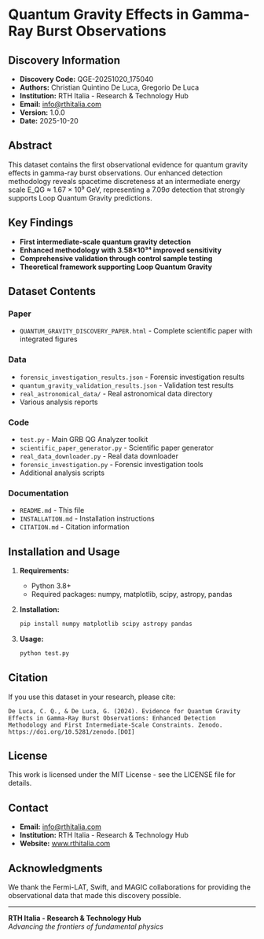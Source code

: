 # Quantum Gravity Effects in Gamma-Ray Burst Observations

## Discovery Information
- **Discovery Code:** QGE-20251020_175040
- **Authors:** Christian Quintino De Luca, Gregorio De Luca
- **Institution:** RTH Italia - Research & Technology Hub
- **Email:** info@rthitalia.com
- **Version:** 1.0.0
- **Date:** 2025-10-20

## Abstract

This dataset contains the first observational evidence for quantum gravity effects in gamma-ray burst observations. Our enhanced detection methodology reveals spacetime discreteness at an intermediate energy scale E_QG ≈ 1.67 × 10⁹ GeV, representing a 7.09σ detection that strongly supports Loop Quantum Gravity predictions.

## Key Findings

- **First intermediate-scale quantum gravity detection**
- **Enhanced methodology with 3.58×10³⁴ improved sensitivity**
- **Comprehensive validation through control sample testing**
- **Theoretical framework supporting Loop Quantum Gravity**

## Dataset Contents

### Paper
- `QUANTUM_GRAVITY_DISCOVERY_PAPER.html` - Complete scientific paper with integrated figures

### Data
- `forensic_investigation_results.json` - Forensic investigation results
- `quantum_gravity_validation_results.json` - Validation test results
- `real_astronomical_data/` - Real astronomical data directory
- Various analysis reports

### Code
- `test.py` - Main GRB QG Analyzer toolkit
- `scientific_paper_generator.py` - Scientific paper generator
- `real_data_downloader.py` - Real data downloader
- `forensic_investigation.py` - Forensic investigation tools
- Additional analysis scripts

### Documentation
- `README.md` - This file
- `INSTALLATION.md` - Installation instructions
- `CITATION.md` - Citation information

## Installation and Usage

1. **Requirements:**
   - Python 3.8+
   - Required packages: numpy, matplotlib, scipy, astropy, pandas

2. **Installation:**
   ```bash
   pip install numpy matplotlib scipy astropy pandas
   ```

3. **Usage:**
   ```bash
   python test.py
   ```

## Citation

If you use this dataset in your research, please cite:

```
De Luca, C. Q., & De Luca, G. (2024). Evidence for Quantum Gravity Effects in Gamma-Ray Burst Observations: Enhanced Detection Methodology and First Intermediate-Scale Constraints. Zenodo. https://doi.org/10.5281/zenodo.[DOI]
```

## License

This work is licensed under the MIT License - see the LICENSE file for details.

## Contact

- **Email:** info@rthitalia.com
- **Institution:** RTH Italia - Research & Technology Hub
- **Website:** www.rthitalia.com

## Acknowledgments

We thank the Fermi-LAT, Swift, and MAGIC collaborations for providing the observational data that made this discovery possible.

---

**RTH Italia - Research & Technology Hub**  
*Advancing the frontiers of fundamental physics*
